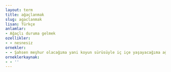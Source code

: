 ```yaml
---
layout: term
title: ağaçlanmak
slug: agaclanmak
lisan: Türkçe
anlamlar:
- Ağaçlı duruma gelmek
ozellikler:
- - nesnesiz
ornekler:
- - Şahsen meşhur olacağıma yani koyun sürüsüyle iç içe yaşayacağıma ağaçlanan bir fundalıkta ölmeyi yeğlerim.
orneklerkaynak:
- - ''
---
```

